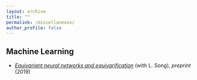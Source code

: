 ```yaml
---
layout: archive
title: ""
permalink: /miscellaneous/
author_profile: false
---
```

## Machine Learning
- [_Equivariant neural networks and equivarification_](https://arXiv:1906.07172) (with L. Song), *preprint* (2019)
